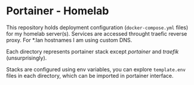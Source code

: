 # Portainer - Homelab

This repository holds deployment configuration (`docker-compose.yml` files) for my homelab server(s).
Services are accessed throught traefic reverse proxy. For *.lan hostnames I am using custom DNS.

Each directory represents portainer stack except *portainer* and *traefik* (unsurprisingly).

Stacks are configured using env variables, you can explore `template.env` files in each directory, which can be imported in portainer interface.
